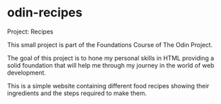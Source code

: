 # odin-recipes
Project: Recipes

This small project is part of the Foundations Course of The Odin Project.

The goal of this project is to hone my personal skills in HTML providing a solid foundation that will help me through my journey in the world of web development.

This is a simple website containing different food recipes showing their ingredients and the steps required to make them.